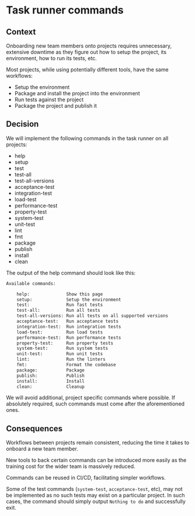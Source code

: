 # Task runner commands

## Context
Onboarding new team members onto projects requires unnecessary, extensive downtime as they figure out how to setup the project, its environment, how to run its tests, etc.

Most projects, while using potentially different tools, have the same workflows:
 - Setup the environment
 - Package and install the project into the environment
 - Run tests against the project
 - Package the project and publish it

## Decision
We will implement the following commands in the task runner on all projects:
- help
- setup
- test
- test-all
- test-all-versions
- acceptance-test
- integration-test
- load-test
- performance-test
- property-test
- system-test
- unit-test
- lint
- fmt
- package
- publish
- install
- clean

The output of the help command should look like this:
```sh
Available commands:

    help:              Show this page
    setup:             Setup the environment
    test:              Run fast tests
    test-all:          Run all tests
    test-all-versions: Run all tests on all supported versions
    acceptance-test:   Run acceptance tests
    integration-test:  Run integration tests
    load-test:         Run load tests
    performance-test:  Run performance tests
    property-test:     Run property tests
    system-test:       Run system tests
    unit-test:         Run unit tests
    lint:              Run the linters
    fmt:               Format the codebase
    package:           Package
    publish:           Publish
    install:           Install
    clean:             Cleanup
```

We will avoid additional, project specific commands where possible. If absolutely required, such commands must come after the aforementioned ones.

## Consequences
Workflows between projects remain consistent, reducing the time it takes to onboard a new team member.

New tools to back certain commands can be introduced more easily as the training cost for the wider team is massively reduced.

Commands can be reused in CI/CD, facilitating simpler workflows.

Some of the test commands (`system-test`, `acceptance-test`, etc), may not be implemented as no such tests may exist on a particular project. In such cases, the command should simply output `Nothing to do` and successfully exit.
